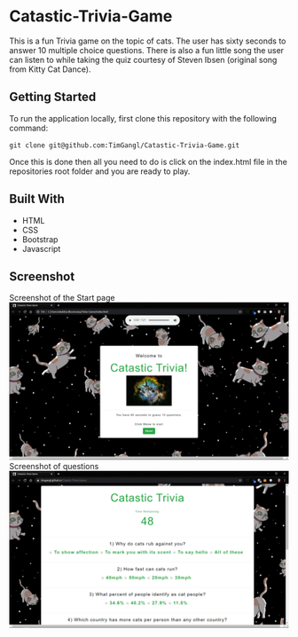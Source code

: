 # Catastic-Trivia-Game
This is a fun Trivia game on the topic of cats. The user has sixty seconds to answer 10 multiple choice questions. There is also a fun little song the user can listen to while taking the quiz courtesy of Steven Ibsen (original song from Kitty Cat Dance). 

## Getting Started
To run the application locally, first clone this repository with the following command:

```
git clone git@github.com:TimGangl/Catastic-Trivia-Game.git
```
Once this is done then all you need to do is click on the index.html file in the repositories root folder and you are ready to play.

## Built With
* HTML
* CSS
* Bootstrap 
* Javascript

## Screenshot
Screenshot of the Start page
<br>
![Catastic-Trivia](cat.png)
<br>
Screenshot of questions
<br>
![questions](quest.png)

